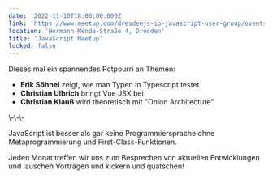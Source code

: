 ```yaml
---
date: '2022-11-10T18:00:00.000Z'
link: 'https://www.meetup.com/dresdenjs-io-javascript-user-group/events/wwdfrqydcpbnb/'
location: 'Hermann-Mende-Straße 4, Dresden'
title: 'JavaScript Meetup'
locked: false
---
```

Dieses mal ein spannendes Potpourri an Themen:

* **Erik Söhnel** zeigt, wie man Typen in Typescript testet  
* **Christian Ulbrich** bringt Vue JSX bei  
* **Christian Klauß** wird theoretisch mit "Onion Architecture"

\\-\\-\\-

JavaScript ist besser als gar keine Programmiersprache ohne Metaprogrammierung und First-Class-Funktionen.

Jeden Monat treffen wir uns zum Besprechen von aktuellen Entwicklungen und lauschen Vorträgen und kickern und quatschen!
